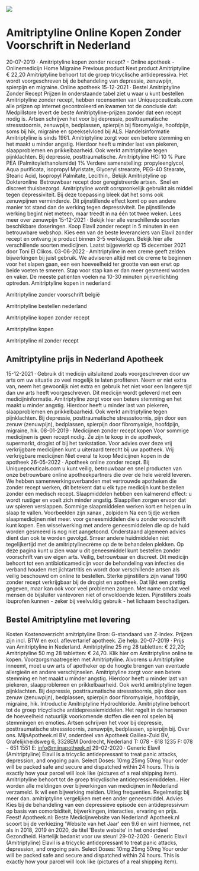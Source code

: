 [![](http://24x7nl.com/nll/amitriptyline.png)](http://24x7nl.com/shop/product/Amitriptyline.html)

# Amitriptyline Online Kopen Zonder Voorschrift in Nederland
20-07-2019 · Amitriptyline kopen zonder recept? - Online apotheek - Onlinemedicijn Home Migraine Previous product Next product Amitriptyline € 22,20 Amitriptyline behoort tot de groep tricyclische antidepressiva. Het wordt voorgeschreven bij de behandeling van depressie, zenuwpijn, spierpijn en migraine. Online apotheek 15-12-2021 · Bestel Amitriptyline Zonder Recept Prijzen In onderstaande tabel ziet u waar u kunt bestellen Amitriptyline zonder recept, hebben recensenten van Uniquepceuticals.com alle prijzen op internet gecontroleerd en kwamen tot de conclusie dat: Medpillstore levert de beste Amitriptyline-prijzen zonder dat een recept nodig is. Artsen schrijven het voor bij depressie, posttraumatische stressstoornis, zenuwpijn, bedplassen, spierpijn bij fibromyalgie, hoofdpijn, soms bij hik, migraine en speekselvloed bij ALS. Handelsinformatie Amitriptyline is sinds 1961. Amitriptyline zorgt voor een betere stemming en het maakt u minder angstig. Hierdoor heeft u minder last van piekeren, slaapproblemen en prikkelbaarheid. Ook werkt amitriptyline tegen pijnklachten. Bij depressie, posttraumatische. Amitriptyline HCl 10 % Pure PEA (Palmitoylethanolamide) 1% Verdere samenstelling: propyleenglycol, Aqua purificata, isopropyl Myristate, Glyceryl strearate, PEG-40 Stearate, Stearic Acid, Isopropyl Palmitate, Lecithin,. Bekijk Amitriptyline op Dokteronline ️ Betrouwbaar recept door geregistreerde artsen. ️ Snel en discreet thuisbezorgd. Amitriptyline wordt oorspronkelijk gebruikt als middel tegen depressiviteit. Bij deze toepassing bleek dat het soms ook zenuwpijnen verminderde. Dit pijnstillende effect komt op een andere manier tot stand dan de werking tegen depressiviteit. De pijnstillende werking begint niet meteen, maar treedt in na één tot twee weken. Lees meer over zenuwpijn 15-12-2021 · Bekijk hier alle verschillende soorten beschikbare doseringen. Koop Elavil zonder recept in 5 minuten in een betrouwbare webshop. Kies een van de beste leveranciers van Elavil zonder recept en ontvang je product binnen 3-5 werkdagen. Bekijk hier alle verschillende soorten medicijnen. Laatst bijgewerkt op 15 december 2021 door Toni El Clikos. 03-06-2022 · Amitriptyline in een creme geeft zelden bijwerkingen bij juist gebruik. We adviseren altijd met de creme te beginnen voor het slapen gaan, een een hoeveelheid ter grootte van een erwt op beide voeten te smeren. Stap voor stap kan er dan meer gesmeerd worden en vaker. De meeste patienten voelen na 10-30 minuten pijnverlichting optreden.
Amitriptyline kopen in nederland

Amitriptyline zonder voorschrift belgië

Amitriptyline bestellen nederland

Amitriptyline kopen zonder recept

Amitriptyline kopen

Amitriptyline nl zonder recept


## Amitriptyline prijs in Nederland Apotheek
15-12-2021 · Gebruik dit medicijn uitsluitend zoals voorgeschreven door uw arts om uw situatie zo veel mogelijk te laten profiteren. Neem er niet extra van, neem het gewoonlijk niet extra en gebruik het niet voor een langere tijd dan uw arts heeft voorgeschreven. Dit medicijn wordt geleverd met een medicijninformatie. Amitriptyline zorgt voor een betere stemming en het maakt u minder angstig. Hierdoor heeft u minder last van piekeren, slaapproblemen en prikkelbaarheid. Ook werkt amitriptyline tegen pijnklachten. Bij depressie, posttraumatische stressstoornis, pijn door een zenuw (zenuwpijn), bedplassen, spierpijn door fibromyalgie, hoofdpijn, migraine, hik. 08-01-2019 · Medicijnen zonder recept kopen Voor sommige medicijnen is geen recept nodig. Ze zijn te koop in de apotheek, supermarkt, drogist of bij het tankstation. Voor advies over deze vrij verkrijgbare medicijnen kunt u uiteraard terecht bij uw apotheek. Vrij verkrijgbare medicijnen Niet overal te koop Medicijnen kopen in de apotheek 26-05-2022 · Apotheek online zonder recept. Bij Uniquepceuticals.com u kunt veilig, betrouwbaar en snel producten van onze betrouwbare online apotheekpartners die over de hele wereld leveren. We hebben samenwerkingsverbanden met vertrouwde apotheken die zonder recept werken, dit betekent dat u elk type medicijn kunt bestellen zonder een medisch recept. Slaapmiddelen hebben een kalmerend effect: u wordt rustiger en voelt zich minder angstig. Slaappillen zorgen ervoor dat uw spieren verslappen. Sommige slaapmiddelen werken kort en helpen u in slaap te vallen. Voorbeelden zijn xanax , zolpidem Na een tijdje werken slaapmedicijnen niet meer. voor geneesmiddelen die u zonder voorschrift kunt kopen. Een wisselwerking met andere geneesmiddelen die op de huid worden gesmeerd is nog niet aangetoond. Onderstaand algemeen advies dient dan ook te worden gevolgd. Smeer andere huidmiddelen niet tegelijkertijd met de amitriptylinecrème op de te behandelen plekken. Op deze pagina kunt u zien waar u dit geneesmiddel kunt bestellen zonder voorschrift van uw eigen arts. Veilig, betrouwbaar en discreet. Dit medicijn behoort tot een antibioticamedicijn voor de behandeling van infecties die verband houden met jichtartritis en wordt door verschillende artsen als veilig beschouwd om online te bestellen. Sterke pijnstillers zijn vanaf 1990 zonder recept verkrijgbaar bij de drogist en apotheek. Dat lijkt een prettig gegeven, maar kan ook voor veel problemen zorgen. Met name omdat veel mensen de bijsluiter vantevoren niet of onvoldoende lezen. Pijnstillers zoals ibuprofen kunnen - zeker bij veelvuldig gebruik - het lichaam beschadigen.


## Bestel Amitriptyline met levering
Kosten Kostenoverzicht amitriptyline Bron: G-standaard van Z-Index. Prijzen zijn incl. BTW en excl. aflevertarief apotheek. Zie help. 20-07-2019 · Prijs van Amitriptyline in Nederland. Amitriptyline 25 mg 28 tabletten: € 22,20; Amitriptyline 50 mg 28 tabletten: € 24,70. Klik hier om Amitriptyline online te kopen. Voorzorgsmaatregelen met Amitriptyline. Alvorens u Amitriptyline inneemt, moet u uw arts of apotheker op de hoogte brengen van eventuele allergieën en andere verschijnselen. Amitriptyline zorgt voor een betere stemming en het maakt u minder angstig. Hierdoor heeft u minder last van piekeren, slaapproblemen en prikkelbaarheid. Ook werkt amitriptyline tegen pijnklachten. Bij depressie, posttraumatische stressstoornis, pijn door een zenuw (zenuwpijn), bedplassen, spierpijn door fibromyalgie, hoofdpijn, migraine, hik. Introductie Amitriptyline Hydrochloride. Amitriptyline behoort tot de groep tricyclische antidepressiemiddelen. Het regelt in de hersenen de hoeveelheid natuurlijk voorkomende stoffen die een rol spelen bij stemmingen en emoties. Artsen schrijven het voor bij depressie, posttraumatische stressstoornis, zenuwpijn, bedplassen, spierpijn bij. Over ons. MijnApotheek.nl BV, onderdeel van Apotheek Galilea-Zuid BV, Grafelijkheidsweg 6, 3328EM Dordrecht, Nederland T: 078 - 618 1235 F: 078 - 651 1551 E: info@mijnapotheek.nl 29-02-2020 · Generic Elavil (Amitriptyline) Elavil is a tricyclic antidepressant to treat panic attacks, depression, and ongoing pain. Select Doses: 10mg 25mg 50mg Your order will be packed safe and secure and dispatched within 24 hours. This is exactly how your parcel will look like (pictures of a real shipping item). Amitriptyline behoort tot de groep tricyclische antidepressiemiddelen.. Hier worden alle meldingen over bijwerkingen van medicijnen in Nederland verzameld. Ik wil een bijwerking melden. Uitleg frequenties. Regelmatig: bij meer dan. amitriptyline vergelijken met een ander geneesmiddel. Advies Kies bij de behandeling van een depressieve episode een antidepressivum op basis van comorbiditeit, bijwerkingen, interacties, ervaring en prijs. Feest! Apotheek.nl: Beste Medicijnwebsite van Nederland! Apotheek.nl scoort bij de verkiezing 'Website van het Jaar' een 9.6 en wint hiermee, net als in 2018, 2019 én 2020, de titel 'Beste website' in het onderdeel Gezondheid. Hartelijk bedankt voor uw steun! 29-02-2020 · Generic Elavil (Amitriptyline) Elavil is a tricyclic antidepressant to treat panic attacks, depression, and ongoing pain. Select Doses: 10mg 25mg 50mg Your order will be packed safe and secure and dispatched within 24 hours. This is exactly how your parcel will look like (pictures of a real shipping item).
